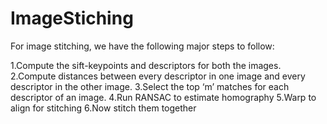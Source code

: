 # ImageStiching
For image stitching, we have the following major steps to follow:

1.Compute the sift-keypoints and descriptors for both the images.
2.Compute distances between every descriptor in one image and every descriptor in the other image.
3.Select the top ‘m’ matches for each descriptor of an image.
4.Run RANSAC to estimate homography
5.Warp to align for stitching
6.Now stitch them together
